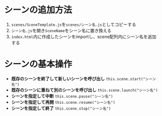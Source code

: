# シーンの追加方法
1. `scenes/SceneTemplate.js`を`scenes/シーン名.js`としてコピーする
2. `シーン名.js`を開き`SceneName`をシーン名に置き換える
3. `index.html`内に作成したシーンをimportし、scene配列内にシーン名を追加する

# シーンの基本操作
 * **既存のシーンを終了して新しいシーンを呼び出し**
    `this.scene.start("シーン名")`
 * **既存のシーンに重ねて別のシーンを呼び出し**
    `this.scene.launch("シーン名")`
 * **シーンを指定して中断**
    `this.scene.pause("シーン名")`
 * **シーンを指定して再開**
    `this.scene.resume("シーン名")`
 * **シーンを指定して終了**
    `this.scene.stop("シーン名")`

